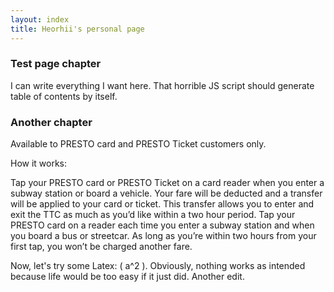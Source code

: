 ```yaml
---
layout: index
title: Heorhii's personal page
---
```


### Test page chapter

I can write everything I want here. That horrible JS script should generate table of contents by itself.

### Another chapter

Available to PRESTO card and PRESTO Ticket customers only.

How it works:

Tap your PRESTO card or PRESTO Ticket on a card reader when you enter a subway station or board a vehicle.
Your fare will be deducted and a transfer will be applied to your card or ticket.
This transfer allows you to enter and exit the TTC as much as you’d like within a two hour period.
Tap your PRESTO card on a reader each time you enter a subway station and when you board a bus or streetcar. As long as you’re within two hours from your first tap, you won’t be charged another fare.

Now, let's try some Latex: \( a^2 \). Obviously, nothing works as intended because life would be too easy if it just did. Another edit.